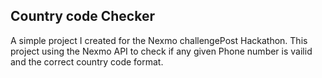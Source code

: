 ## Country code Checker

A simple project I created for the Nexmo challengePost Hackathon.
This project using the Nexmo API to check if any given Phone  number is vailid
and the correct country code  format.
